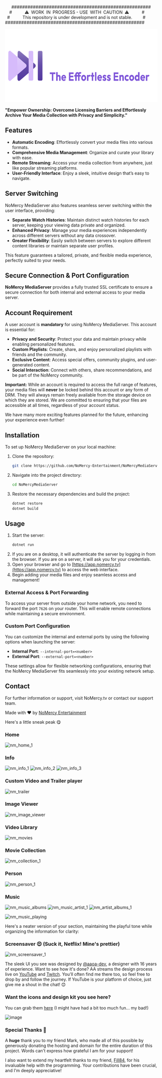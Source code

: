 

                  
   \####################################################  
  \#      ⚠️ WORK IN PROGRESS - USE WITH CAUTION ⚠️      #  
 \#      This repository is under development and is not stable.     #  
\####################################################

<img src="https://raw.githubusercontent.com/NoMercy-Entertainment/NoMercyMediaServer/master/NoMercy.Server/Assets/logo.png" style="width: auto;height: 240px;">

**"Empower Ownership: Overcome Licensing Barriers and Effortlessly Archive Your Media Collection with Privacy and Simplicity."**

## Features

- **Automatic Encoding**: Effortlessly convert your media files into various formats.
- **Comprehensive Media Management**: Organize and curate your library with ease.
- **Remote Streaming**: Access your media collection from anywhere, just like popular streaming platforms.
- **User-Friendly Interface**: Enjoy a sleek, intuitive design that’s easy to navigate.

## Server Switching

NoMercy MediaServer also features seamless server switching within the user interface, providing:

- **Separate Watch Histories**: Maintain distinct watch histories for each server, keeping your viewing data private and organized.
- **Enhanced Privacy**: Manage your media experiences independently across different servers without any data crossover.
- **Greater Flexibility**: Easily switch between servers to explore different content libraries or maintain separate user profiles.

This feature guarantees a tailored, private, and flexible media experience, perfectly suited to your needs.

## Secure Connection & Port Configuration

**NoMercy MediaServer** provides a fully trusted SSL certificate to ensure a secure connection for both internal and external access to your media server.

## Account Requirement

A user account is **mandatory** for using NoMercy MediaServer. This account is essential for:

- **Privacy and Security**: Protect your data and maintain privacy while enabling personalized features.
- **Custom Playlists**: Create, share, and enjoy personalized playlists with friends and the community.
- **Exclusive Content**: Access special offers, community plugins, and user-generated content.
- **Social Interaction**: Connect with others, share recommendations, and be part of the NoMercy community.

**Important:** While an account is required to access the full range of features, your media files will **never** be locked behind this account or any form of DRM. They will always remain freely available from the storage device on which they are stored. We are committed to ensuring that your files are accessible at all times, regardless of your account status.

We have many more exciting features planned for the future, enhancing your experience even further!

## Installation

To set up NoMercy MediaServer on your local machine:

1. Clone the repository:
   ```bash
   git clone https://github.com/NoMercy-Entertainment/NoMercyMediaServer.git
   ```
2. Navigate into the project directory:
   ```bash
   cd NoMercyMediaServer
   ```
3. Restore the necessary dependencies and build the project:
   ```bash
   dotnet restore
   dotnet build
   ```

## Usage

1. Start the server:
   ```bash
   dotnet run
   ```
2. If you are on a desktop, it will authenticate the server by logging in from the browser. If you are on a server, it will ask you for your credentials.
3. Open your browser and go to [https://app.nomercy.tv](https://app.nomercy.tv) to access the web interface.
4. Begin adding your media files and enjoy seamless access and management!

### External Access & Port Forwarding

To access your server from outside your home network, you need to forward the port `7626` on your router. This will enable remote connections while maintaining a secure environment.

### Custom Port Configuration

You can customize the internal and external ports by using the following options when launching the server:

- **Internal Port**: `--internal-port=<number>`
- **External Port**: `--external-port=<number>`

These settings allow for flexible networking configurations, ensuring that the NoMercy MediaServer fits seamlessly into your existing network setup.

## Contact

For further information or support, visit NoMercy.tv or contact our support team.

Made with ❤️ by [NoMercy Entertainment](https://nomercy.tv)

Here's a little sneak peak 😋

### Home
![nm_home_1](https://github.com/user-attachments/assets/cce49509-c0be-48c1-83f1-d080d9d16337)

### Info
![nm_info_1](https://github.com/user-attachments/assets/d94716e5-aa0f-4b84-a2de-28f99949d7d6)
![nm_info_2](https://github.com/user-attachments/assets/92ae3883-f26c-4f95-bed9-0c6aced12b27)
![nm_info_3](https://github.com/user-attachments/assets/cc88f176-9b32-467e-b7e1-ee31635853b3)

### Custom Video and Trailer player 
![nm_trailer](https://github.com/user-attachments/assets/47af9eaa-6303-4f98-8e88-c80ce5803225)

### Image Viewer
![nm_image_viewer](https://github.com/user-attachments/assets/1d8bbf19-2a26-46e8-b38f-d5d89ffae239)

### Video Library
![nm_movies](https://github.com/user-attachments/assets/c9088bce-7d19-48d0-b012-ce5ec18d77bc)

### Movie Collection
![nm_collection_1](https://github.com/user-attachments/assets/18c5bbd6-8987-4914-a74e-d7f1a80ab9e3)

### Person
![nm_person_1](https://github.com/user-attachments/assets/d9d5b105-b1d4-4854-aded-c930489e5526)

### Music
![nm_music_albums](https://github.com/user-attachments/assets/f97a81cf-8062-4383-a2b7-a8f46b18bd4d)
![nm_music_artist_1](https://github.com/user-attachments/assets/ac37fe32-eb1b-4fff-a8a6-9af87eb1ac81)
![nm_artist_albums_1](https://github.com/user-attachments/assets/061bdbfb-25d8-436e-a65f-e5459e719a98)

![nm_music_playing](https://github.com/user-attachments/assets/bc722c14-6b23-4eb3-a784-89bdffa8cd66)

Here's a neater version of your section, maintaining the playful tone while organizing the information for clarity:

### Screensaver 😍 (Suck it, Netflix! Mine's prettier)

![nm_screensaver_1](https://github.com/user-attachments/assets/ee4127af-ca65-43fa-8d5f-d7373e4e2479)

The sleek UI you see was designed by [@aaoa-dev](https://github.com/aaoa-dev), a designer with 16 years of experience. Want to see how it's done? AA streams the design process live on [YouTube](https://www.youtube.com/@aaoa_streams) and [Twitch](https://twitch.tv/aaoa_). You'll often find me there too, so feel free to drop by and follow the journey. If YouTube is your platform of choice, just give me a shout in the chat! 😊

### Want the icons and design kit you see here?

You can grab them [here](https://aaoa.lemonsqueezy.com) (I might have had a bit too much fun... my bad!)

![image](https://github.com/user-attachments/assets/edb55891-5acb-4a68-a860-2c54c394e609)

### Special Thanks 💖

A **huge** thank you to my friend Mark, who made all of this possible by generously donating the hosting and domain for the entire duration of this project. Words can't express how grateful I am for your support!

I also want to extend my heartfelt thanks to my friend, [Fill84](https://github.com/Fill84), for his invaluable help with the programming. Your contributions have been crucial, and I'm deeply appreciative!
